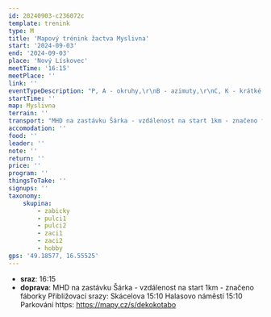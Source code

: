```yaml
---
id: 20240903-c236072c
template: trenink
type: M
title: 'Mapový trénink žactva Myslivna'
start: '2024-09-03'
end: '2024-09-03'
place: 'Nový Lískovec'
meetTime: '16:15'
meetPlace: ''
link: ''
eventTypeDescription: "P, A - okruhy,\r\nB - azimuty,\r\nC, K - krátké postupy"
startTime: ''
map: Myslivna
terrain: ''
transport: "MHD na zastávku Šárka - vzdálenost na start 1km - značeno fáborky\r\nPřibližovací  srazy:\r\nSkácelova 15:10\r\nHalasovo náměstí 15:10\r\nParkování https: https://mapy.cz/s/dekokotabo"
accomodation: ''
food: ''
leader: ''
note: ''
return: ''
price: ''
program: ''
thingsToTake: ''
signups: ''
taxonomy:
    skupina:
        - zabicky
        - pulci1
        - pulci2
        - zaci1
        - zaci2
        - hobby
gps: '49.18577, 16.55525'
---
```


* **sraz**: 16:15
* **doprava**: MHD na zastávku Šárka - vzdálenost na start 1km - značeno fáborky
Přibližovací  srazy:
Skácelova 15:10
Halasovo náměstí 15:10
Parkování https: https://mapy.cz/s/dekokotabo
